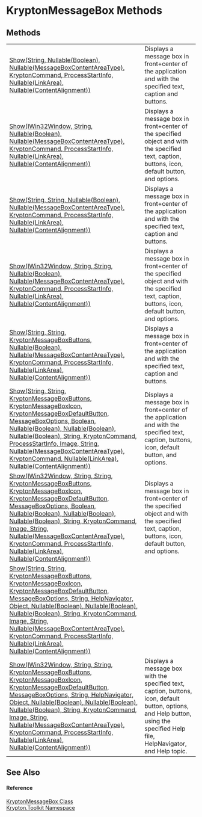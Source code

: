 # KryptonMessageBox Methods




## Methods
<table>
<tr>
<td><a href="d0374435-b2d9-bd6e-0c2e-28052af6f082.md">Show(String, Nullable(Boolean), Nullable(MessageBoxContentAreaType), KryptonCommand, ProcessStartInfo, Nullable(LinkArea), Nullable(ContentAlignment))</a></td>
<td>Displays a message box in front+center of the application and with the specified text, caption and buttons.</td></tr>
<tr>
<td><a href="1334de8f-c7ad-f041-556b-c498a4f56cdf.md">Show(IWin32Window, String, Nullable(Boolean), Nullable(MessageBoxContentAreaType), KryptonCommand, ProcessStartInfo, Nullable(LinkArea), Nullable(ContentAlignment))</a></td>
<td>Displays a message box in front+center of the specified object and with the specified text, caption, buttons, icon, default button, and options.</td></tr>
<tr>
<td><a href="bac7e30b-7f61-3137-d5db-ba513c9f2d49.md">Show(String, String, Nullable(Boolean), Nullable(MessageBoxContentAreaType), KryptonCommand, ProcessStartInfo, Nullable(LinkArea), Nullable(ContentAlignment))</a></td>
<td>Displays a message box in front+center of the application and with the specified text, caption and buttons.</td></tr>
<tr>
<td><a href="aaa7d7b2-9c78-4ae5-8178-f1f1cefdc257.md">Show(IWin32Window, String, String, Nullable(Boolean), Nullable(MessageBoxContentAreaType), KryptonCommand, ProcessStartInfo, Nullable(LinkArea), Nullable(ContentAlignment))</a></td>
<td>Displays a message box in front+center of the specified object and with the specified text, caption, buttons, icon, default button, and options.</td></tr>
<tr>
<td><a href="74ab92c7-0934-05f6-1da0-ca7b95891b9c.md">Show(String, String, KryptonMessageBoxButtons, Nullable(Boolean), Nullable(MessageBoxContentAreaType), KryptonCommand, ProcessStartInfo, Nullable(LinkArea), Nullable(ContentAlignment))</a></td>
<td>Displays a message box in front+center of the application and with the specified text, caption and buttons.</td></tr>
<tr>
<td><a href="286f0e23-d586-a83e-9467-3ab1d4e0c532.md">Show(String, String, KryptonMessageBoxButtons, KryptonMessageBoxIcon, KryptonMessageBoxDefaultButton, MessageBoxOptions, Boolean, Nullable(Boolean), Nullable(Boolean), Nullable(Boolean), String, KryptonCommand, ProcessStartInfo, Image, String, Nullable(MessageBoxContentAreaType), KryptonCommand, Nullable(LinkArea), Nullable(ContentAlignment))</a></td>
<td>Displays a message box in front+center of the application and with the specified text, caption, buttons, icon, default button, and options.</td></tr>
<tr>
<td><a href="28eb5161-cd0d-02cd-8666-8b561bef7907.md">Show(IWin32Window, String, String, KryptonMessageBoxButtons, KryptonMessageBoxIcon, KryptonMessageBoxDefaultButton, MessageBoxOptions, Boolean, Nullable(Boolean), Nullable(Boolean), Nullable(Boolean), String, KryptonCommand, Image, String, Nullable(MessageBoxContentAreaType), KryptonCommand, ProcessStartInfo, Nullable(LinkArea), Nullable(ContentAlignment))</a></td>
<td>Displays a message box in front+center of the specified object and with the specified text, caption, buttons, icon, default button, and options.</td></tr>
<tr>
<td><a href="e2f733ba-603a-5c70-e9af-7be2968bb287.md">Show(String, String, KryptonMessageBoxButtons, KryptonMessageBoxIcon, KryptonMessageBoxDefaultButton, MessageBoxOptions, String, HelpNavigator, Object, Nullable(Boolean), Nullable(Boolean), Nullable(Boolean), String, KryptonCommand, Image, String, Nullable(MessageBoxContentAreaType), KryptonCommand, ProcessStartInfo, Nullable(LinkArea), Nullable(ContentAlignment))</a></td>
<td> </td></tr>
<tr>
<td><a href="7c98e1ef-f882-554d-a567-d062e1ec86f6.md">Show(IWin32Window, String, String, KryptonMessageBoxButtons, KryptonMessageBoxIcon, KryptonMessageBoxDefaultButton, MessageBoxOptions, String, HelpNavigator, Object, Nullable(Boolean), Nullable(Boolean), Nullable(Boolean), String, KryptonCommand, Image, String, Nullable(MessageBoxContentAreaType), KryptonCommand, ProcessStartInfo, Nullable(LinkArea), Nullable(ContentAlignment))</a></td>
<td>Displays a message box with the specified text, caption, buttons, icon, default button, options, and Help button, using the specified Help file, HelpNavigator, and Help topic.</td></tr>
</table>

## See Also


#### Reference
<a href="91445eb1-464a-49a5-e559-d80646463d44.md">KryptonMessageBox Class</a>  
<a href="79d2eac2-21f4-54ff-7552-b20c33c30600.md">Krypton.Toolkit Namespace</a>  

